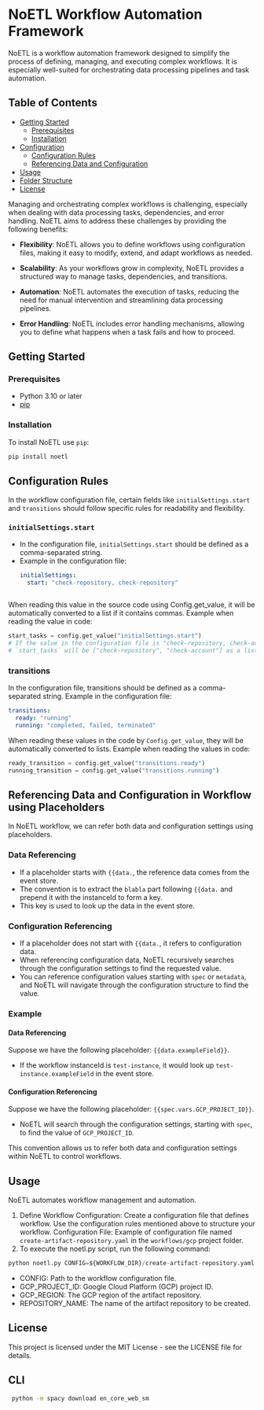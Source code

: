 # NoETL Workflow Automation Framework

NoETL is a workflow automation framework designed to simplify the process of defining, managing, and executing complex workflows. It is especially well-suited for orchestrating data processing pipelines and task automation.

## Table of Contents
- [Getting Started](#getting-started)
  - [Prerequisites](#prerequisites)
  - [Installation](#installation)
- [Configuration](#configuration)
  - [Configuration Rules](#configuration-rules)
  - [Referencing Data and Configuration](#referencing-data-and-configuration)
- [Usage](#usage)
- [Folder Structure](#folder-structure)
- [License](#license)

Managing and orchestrating complex workflows is challenging, especially when dealing with data processing tasks, dependencies, and error handling. NoETL aims to address these challenges by providing the following benefits:

- **Flexibility**: NoETL allows you to define workflows using configuration files, making it easy to modify, extend, and adapt workflows as needed.

- **Scalability**: As your workflows grow in complexity, NoETL provides a structured way to manage tasks, dependencies, and transitions.

- **Automation**: NoETL automates the execution of tasks, reducing the need for manual intervention and streamlining data processing pipelines.

- **Error Handling**: NoETL includes error handling mechanisms, allowing you to define what happens when a task fails and how to proceed.

## Getting Started

### Prerequisites
- Python 3.10 or later
- [pip](https://pip.pypa.io/en/stable/installation/)

### Installation

To install NoETL use `pip`:

```bash
pip install noetl
```

## Configuration Rules

In the workflow configuration file, certain fields like `initialSettings.start` and `transitions` should follow specific rules for readability and flexibility.

### `initialSettings.start`

- In the configuration file, `initialSettings.start` should be defined as a comma-separated string.
- Example in the configuration file:
  ```yaml
  initialSettings:
    start: "check-repository, check-repository"
 
When reading this value in the source code using Config.get_value, it will be automatically converted to a list if it contains commas.
Example when reading the value in code:

```python
start_tasks = config.get_value("initialSettings.start")
# If the value in the configuration file is "check-repository, check-account",
# `start_tasks` will be ["check-repository", "check-account"] as a list.
```

### transitions
In the configuration file, transitions should be defined as a comma-separated string.
Example in the configuration file:
```yaml
transitions:
  ready: "running"
  running: "completed, failed, terminated"
```

When reading these values in the code by `Config.get_value`, they will be automatically converted to lists.
Example when reading the values in code:
```python
ready_transition = config.get_value("transitions.ready")
running_transition = config.get_value("transitions.running")
```

## Referencing Data and Configuration in Workflow using Placeholders

In NoETL workflow, we can refer both data and configuration settings using placeholders.

### Data Referencing

- If a placeholder starts with `{{data.`, the reference data comes from the event store.
- The convention is to extract the `blabla` part following `{{data.` and prepend it with the instanceId to form a key.
- This key is used to look up the data in the event store.

### Configuration Referencing

- If a placeholder does not start with `{{data.`, it refers to configuration data.
- When referencing configuration data, NoETL recursively searches through the configuration settings to find the requested value.
- You can reference configuration values starting with `spec` or `metadata`, and NoETL will navigate through the configuration structure to find the value.

### Example

#### Data Referencing
Suppose we have the following placeholder: `{{data.exampleField}}`.

- If the workflow instanceId is `test-instance`, it would look up `test-instance.exampleField` in the event store.

#### Configuration Referencing
Suppose we have the following placeholder: `{{spec.vars.GCP_PROJECT_ID}}`.

- NoETL will search through the configuration settings, starting with `spec`, to find the value of `GCP_PROJECT_ID`.

This convention allows us to refer both data and configuration settings within NoETL to control workflows.

## Usage
NoETL automates workflow management and automation. 

1. Define Workflow Configuration: Create a configuration file that defines workflow. Use the configuration rules mentioned above to structure your workflow.
Configuration File: Example of configuration file named `create-artifact-repository.yaml` in the `workflows/gcp` project folder.
2. To execute the noetl.py script, run the following command: 
```python
python noetl.py CONFIG=${WORKFLOW_DIR}/create-artifact-repository.yaml GCP_PROJECT_ID=test GCP_REGION=us-west1 REPOSITORY_NAME=test
```
- CONFIG: Path to the workflow configuration file.
- GCP_PROJECT_ID: Google Cloud Platform (GCP) project ID.
- GCP_REGION: The GCP region of the artifact repository.
- REPOSITORY_NAME: The name of the artifact repository to be created.


## License
This project is licensed under the MIT License - see the LICENSE file for details.


## CLI 
```bash
 python -m spacy download en_core_web_sm
```
